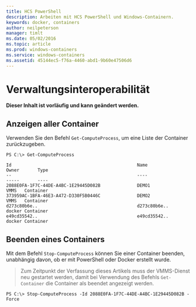 ```yaml
---
title: HCS PowerShell
description: Arbeiten mit HCS PowerShell und Windows-Containern.
keywords: docker, containers
author: neilpeterson
manager: timlt
ms.date: 05/02/2016
ms.topic: article
ms.prod: windows-containers
ms.service: windows-containers
ms.assetid: 45144ec5-f76a-4460-abd1-9b60e47506d6
---
```


# Verwaltungsinteroperabilität

**Dieser Inhalt ist vorläufig und kann geändert werden.** 

## Anzeigen aller Container

Verwenden Sie den Befehl `Get-ComputeProcess`, um eine Liste der Container zurückzugeben.

```none
PS C:\> Get-ComputeProcess

Id                                                Name                                      Owner       Type
--                                                ----                                      -----       ----
2088E0FA-1F7C-44DE-A4BC-1E29445D082B              DEMO1                                     VMMS   Container
373959AC-1BFA-46E3-A472-D330F5B0446C              DEMO2                                     VMMS   Container
d273c80b6e..                                      d273c80b6e..                              docker Container
e49cd35542..                                      e49cd35542..                              docker Container
```

## Beenden eines Containers

Mit dem Befehl `Stop-ComputeProcess` können Sie einer Container beenden, unabhängig davon, ob er mit PowerShell oder Docker erstellt wurde.

> Zum Zeitpunkt der Verfassung dieses Artikels muss der VMMS-Dienst neu gestartet werden, damit bei Verwendung des Befehls `Get-Container` die Container als beendet angezeigt werden.

```none
PS C:\> Stop-ComputeProcess -Id 2088E0FA-1F7C-44DE-A4BC-1E29445D082B -Force
```


<!--HONumber=May16_HO3-->


